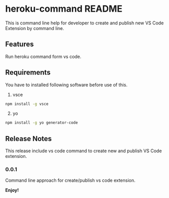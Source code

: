 # heroku-command README

This is command line help for developer to create and publish new VS Code Extension by command line.

## Features

Run heroku command form vs code.

## Requirements

You have to installed following software before use of this.
1. vsce
```bash
npm install -g vsce
````
2. yo
```bash
npm install -g yo generator-code
```

## Release Notes

This release include vs code command to create new and publish VS Code extension.

### 0.0.1

Command line approach for create/publish vs code extension.

**Enjoy!**